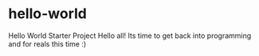 # hello-world
Hello World Starter Project
Hello all! Its time to get back into programming and for reals this time :)
